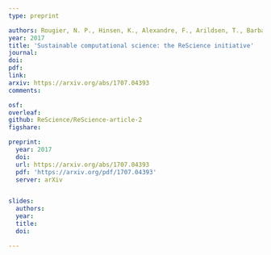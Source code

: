 ```yaml
---
type: preprint

authors: Rougier, N. P., Hinsen, K., Alexandre, F., Arildsen, T., Barba, L., Benureau, F. C., ..., <b>Guest, O.</b>, ... & Zito, T.
year: 2017
title: 'Sustainable computational science: the ReScience initiative'
journal:
doi:
pdf:
link:
arxiv: https://arxiv.org/abs/1707.04393
comments:

osf:
overleaf:
github: ReScience/ReScience-article-2
figshare:

preprint:
  year: 2017
  doi:
  url: https://arxiv.org/abs/1707.04393
  pdf: 'https://arxiv.org/pdf/1707.04393'
  server: arXiv


slides:
  authors:  
  year:
  title:
  doi:

---
```

